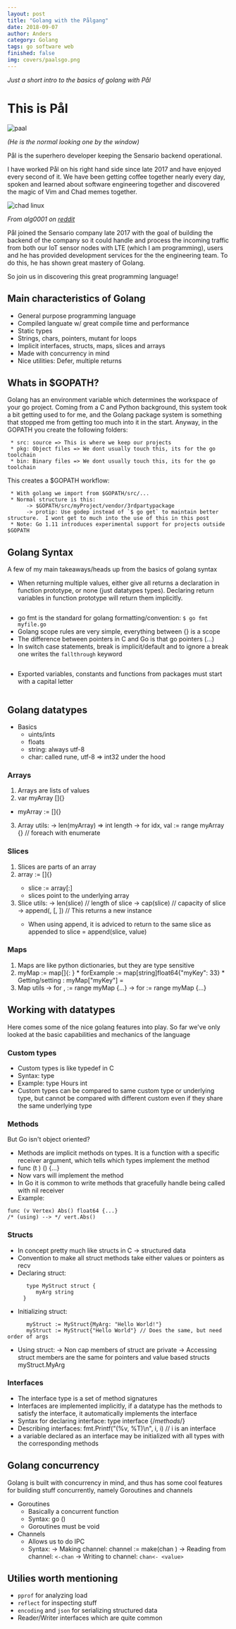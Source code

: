 ```yaml
---
layout: post
title: "Golang with the Pålgang"
date: 2018-09-07
author: Anders
category: Golang
tags: go software web
finished: false
img: covers/paalsgo.png
---
```


*Just a short intro to the basics of golang with Pål*

# This is Pål

![paal]({{site.baseurl}}/assets/img/blog/paalsgo/paal.jpg)

*(He is the normal looking one by the window)*

Pål is the superhero developer keeping the Sensario backend operational.

I have worked Pål on his right hand side since late 2017 and have enjoyed every
second of it.  We have been getting coffee together nearly every day, spoken
and learned about software engineering together and discovered the magic of Vim
and Chad memes together.

![chad linux]({{site.baseurl}}/assets/img/blog/paalsgo/chad_linux.png)

*From alg0001 on [reddit](https://www.reddit.com/r/virginvschad/comments/7rkm5n/the_virgin_windows_peasant_vs_the_chad_gnulinux/)*

Pål joined the Sensario company late 2017 with the goal of building the backend of
the company so it could handle and process the incoming traffic from both our
IoT sensor nodes with LTE (which I am programming), users and he has provided
development services for the the engineering team. To do this, he has shown great 
mastery of Golang.

So join us in discovering this great programming language!

## Main characteristics of Golang
- General purpose programming language
- Compiled languate w/ great compile time and performance
- Static types
- Strings, chars, pointers, mutant for loops
- Implicit interfaces, structs, maps, slices and arrays
- Made with concurrency in mind
- Nice utilities: Defer, multiple returns

## Whats in $GOPATH?

Golang has an environment variable which determines the workspace of your go
project. Coming from a C and Python background, this system took a bit getting
used to for me, and the Golang package system is something that stopped me from
getting too much into it in the start. Anyway, in the GOPATH you create the
following folders:

     * src: source => This is where we keep our projects
     * pkg: Object files => We dont usually touch this, its for the go toolchain
     * bin: Binary files => We dont usually touch this, its for the go toolchain

This creates a $GOPATH workflow:

     * With golang we import from $GOPATH/src/...
     * Normal structure is this:
          -> $GOPATH/src/myProject/vendor/3rdpartypackage
          -> protip: Use godep instead of `$ go get` to maintain better structure.  I wont get to much into the use of this in this post
     * Note: Go 1.11 introduces experimental support for projects outside $GOPATH

## Golang Syntax

A few of my main takeaways/heads up from the basics of golang syntax

- When returning multiple values, either give all returns a declaration in function prototype, or none (just datatypes types).  Declaring return variables in function prototype will return them implicitly.

```

```

- go fmt is the standard for golang formatting/convention: `$ go fmt myfile.go`
- Golang scope rules are very simple, everything between {} is a scope
- The difference between pointers in C and Go is that go pointers (...)
- In switch case statements, break is implicit/default and to ignore a break one writes the `fallthrough` keyword

```

```

- Exported variables, constants and functions from packages must start with a capital letter

```

```

## Golang datatypes

- Basics
  * uints/ints
  * floats
  * string: always utf-8
  * char: called rune, utf-8 => int32 under the hood

### Arrays
  1. Arrays are lists of values
  2. var myArray [<optional len>]<datatype>{<optional initializer>}
  * myArray :=  [<optional len>]<datatype>{<optional initializer>}
  3. Array utils: 
    -> len(myArray) => int length
    -> for idx, val := range myArray {} // foreach with enumerate

### Slices
  1. Slices are parts of an array
  2. array := [<len>]<datatype>{<optional initializer>}
      * slice := array[<begin>:<end>]
      * slices point to the underlying array
  3. Slice utils:
    -> len(slice)  // length of slice
    -> cap(slice) // capacity of slice
    -> append(<slice>, <value>[, <more values>]) // This returns a new instance
      * When using append, it is adviced to return to the same slice as appended to
slice = append(slice, value)

### Maps
  1. Maps are like python dictionaries, but they are type sensitive
  2. myMap := map[<key datatype>]<value datatype>{<optional key>: <optional value>}
    * forExample := map[string]float64{"myKey": 33}
    * Getting/setting : myMap["myKey"] = <myValue>
  3. Map utils
     -> for <key>, <value> := range myMap {...}
     -> for <key> := range myMap {...}

## Working with datatypes

Here comes some of the nice golang features into play.  So far we've only
looked at the basic capabilities and mechanics of the language

### Custom types
  * Custom types is like typedef in C
  * Syntax: type <MyType> <ActualType>
  * Example: type Hours int
  * Custom types can be compared to same custom type or underlying type, but cannot be compared with different custom even if they share the same underlying type

### Methods

But Go isn't object oriented?

  * Methods are implicit methods on types.  It is a function with a specific receiver argument, which tells which types implement the method
  * func (t <MyType>) <MyMethod>(<MyArgs>) <MyReturn> {...}
  * Now <MyType> vars will implement the <MyMethod> method
  * In Go it is common to write methods that gracefully handle being called with nil receiver
  * Example: 
```
func (v Vertex) Abs() float64 {...}
/* (using) --> */ vert.Abs()
```

### Structs


* In concept pretty much like structs in C -> structured data
* Convention to make all struct methods take either values or pointers as recv
* Declaring struct:
```
      type MyStruct struct {
         myArg string
     }
```
* Initializing struct:
```
      myStruct := MyStruct{MyArg: "Hello World!"}
      myStruct := MyStruct{"Hello World"} // Does the same, but need order of args
```
* Using struct:
      -> Non cap members of struct are private
      -> Accessing struct members are the same for pointers and value based structs
          myStruct.MyArg

### Interfaces

  * The interface type is a set of method signatures
  * Interfaces are implemented implicitly, if a datatype has the methods to satisfy the interface, it automatically implements the interface
  * Syntax for declaring interface: type <MyInterface> interface {/*methods*/}
  * Describing interfaces:  fmt.Printf("(%v, %T)\n", i, i) // i is an interface
  * a variable declared as an interface may be initialized with all types with the corresponding methods

## Golang concurrency

Golang is built with concurrency in mind, and thus has some cool features for
building stuff concurrently, namely Goroutines and channels

- Goroutines
    * Basically a concurrent function
    * Syntax: go <funcion>()
    * Goroutines must be void
- Channels
    * Allows us to do IPC
    * Syntax:
          -> Making channel: channel := make(chan <type>)
          -> Reading from channel: `<-chan`
          -> Writing to channel: `chan<- <value>`

## Utilies worth mentioning

- `pprof` for analyzing load
- `reflect` for inspecting stuff
- `encoding` and `json` for serializing structured data
- Reader/Writer interfaces which are quite common


